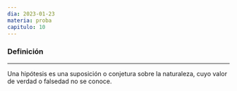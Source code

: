 ```yaml
---
dia: 2023-01-23
materia: proba
capitulo: 10
---
```

### Definición
---
Una hipótesis es una suposición o conjetura sobre la naturaleza, cuyo valor de verdad o falsedad no se conoce.
